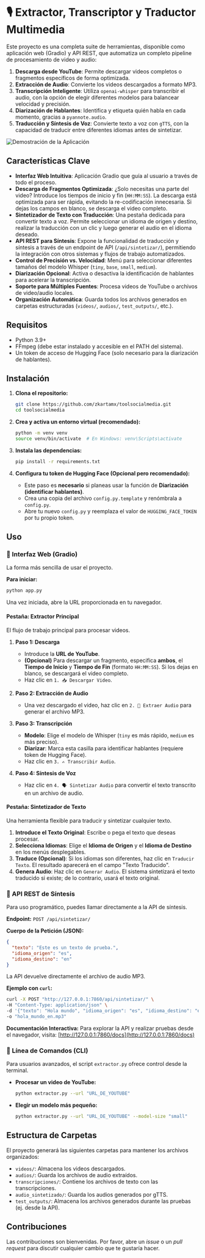 # 🎙️ Extractor, Transcriptor y Traductor Multimedia

Este proyecto es una completa suite de herramientas, disponible como aplicación web (Gradio) y API REST, que automatiza un completo pipeline de procesamiento de video y audio:

1.  **Descarga desde YouTube**: Permite descargar videos completos o fragmentos específicos de forma optimizada.
2.  **Extracción de Audio**: Convierte los videos descargados a formato MP3.
3.  **Transcripción Inteligente**: Utiliza `openai-whisper` para transcribir el audio, con la opción de elegir diferentes modelos para balancear velocidad y precisión.
4.  **Diarización de Hablantes**: Identifica y etiqueta quién habla en cada momento, gracias a `pyannote.audio`.
5.  **Traducción y Síntesis de Voz**: Convierte texto a voz con `gTTS`, con la capacidad de traducir entre diferentes idiomas antes de sintetizar.

![Demostración de la Aplicación](Demo.gif)

## Características Clave

-   **Interfaz Web Intuitiva**: Aplicación Gradio que guía al usuario a través de todo el proceso.
-   **Descarga de Fragmentos Optimizada**: ¿Solo necesitas una parte del video? Introduce los tiempos de inicio y fin (`HH:MM:SS`). La descarga está optimizada para ser rápida, evitando la re-codificación innecesaria. Si dejas los campos en blanco, se descarga el video completo.
-   **Sintetizador de Texto con Traducción**: Una pestaña dedicada para convertir texto a voz. Permite seleccionar un idioma de origen y destino, realizar la traducción con un clic y luego generar el audio en el idioma deseado.
-   **API REST para Síntesis**: Expone la funcionalidad de traducción y síntesis a través de un endpoint de API (`/api/sintetizar/`), permitiendo la integración con otros sistemas y flujos de trabajo automatizados.
-   **Control de Precisión vs. Velocidad**: Menú para seleccionar diferentes tamaños del modelo Whisper (`tiny`, `base`, `small`, `medium`).
-   **Diarización Opcional**: Activa o desactiva la identificación de hablantes para acelerar la transcripción.
-   **Soporte para Múltiples Fuentes**: Procesa videos de YouTube o archivos de video/audio locales.
-   **Organización Automática**: Guarda todos los archivos generados en carpetas estructuradas (`videos/`, `audios/`, `test_outputs/`, etc.).

## Requisitos

-   Python 3.9+
-   FFmpeg (debe estar instalado y accesible en el PATH del sistema).
-   Un token de acceso de Hugging Face (solo necesario para la diarización de hablantes).

## Instalación

1.  **Clona el repositorio:**
    ```bash
    git clone https://github.com/zkartamx/toolsocialmedia.git
    cd toolsocialmedia
    ```

2.  **Crea y activa un entorno virtual (recomendado):**
    ```bash
    python -m venv venv
    source venv/bin/activate  # En Windows: venv\Scripts\activate
    ```

3.  **Instala las dependencias:**
    ```bash
    pip install -r requirements.txt
    ```

4.  **Configura tu token de Hugging Face (Opcional pero recomendado):**
    -   Este paso es **necesario** si planeas usar la función de **Diarización (identificar hablantes)**.
    -   Crea una copia del archivo `config.py.template` y renómbrala a `config.py`.
    -   Abre tu nuevo `config.py` y reemplaza el valor de `HUGGING_FACE_TOKEN` por tu propio token.

## Uso

### 🚀 Interfaz Web (Gradio)

La forma más sencilla de usar el proyecto.

**Para iniciar:**
```bash
python app.py
```
Una vez iniciada, abre la URL proporcionada en tu navegador.

#### Pestaña: Extractor Principal

El flujo de trabajo principal para procesar videos.

1.  **Paso 1: Descarga**
    *   Introduce la **URL de YouTube**.
    *   **(Opcional)** Para descargar un fragmento, especifica **ambos**, el **Tiempo de Inicio** y **Tiempo de Fin** (formato `HH:MM:SS`). Si los dejas en blanco, se descargará el video completo.
    *   Haz clic en `1. 📥 Descargar Video`.

2.  **Paso 2: Extracción de Audio**
    *   Una vez descargado el video, haz clic en `2. 🎵 Extraer Audio` para generar el archivo MP3.

3.  **Paso 3: Transcripción**
    *   **Modelo**: Elige el modelo de Whisper (`tiny` es más rápido, `medium` es más preciso).
    *   **Diarizar**: Marca esta casilla para identificar hablantes (requiere token de Hugging Face).
    *   Haz clic en `3. ✍️ Transcribir Audio`.

4.  **Paso 4: Síntesis de Voz**
    *   Haz clic en `4. 🗣️ Sintetizar Audio` para convertir el texto transcrito en un archivo de audio.

#### Pestaña: Sintetizador de Texto

Una herramienta flexible para traducir y sintetizar cualquier texto.

1.  **Introduce el Texto Original**: Escribe o pega el texto que deseas procesar.
2.  **Selecciona Idiomas**: Elige el **Idioma de Origen** y el **Idioma de Destino** en los menús desplegables.
3.  **Traduce (Opcional)**: Si los idiomas son diferentes, haz clic en `Traducir Texto`. El resultado aparecerá en el campo "Texto Traducido".
4.  **Genera Audio**: Haz clic en `Generar Audio`. El sistema sintetizará el texto traducido si existe; de lo contrario, usará el texto original.

### 🤖 API REST de Síntesis

Para uso programático, puedes llamar directamente a la API de síntesis.

**Endpoint:** `POST /api/sintetizar/`

**Cuerpo de la Petición (JSON):**
```json
{
  "texto": "Este es un texto de prueba.",
  "idioma_origen": "es",
  "idioma_destino": "en"
}
```
La API devuelve directamente el archivo de audio MP3.

**Ejemplo con `curl`:**
```bash
curl -X POST "http://127.0.0.1:7860/api/sintetizar/" \
-H "Content-Type: application/json" \
-d '{"texto": "Hola mundo", "idioma_origen": "es", "idioma_destino": "en"}' \
-o "hola_mundo_en.mp3"
```

**Documentación Interactiva:**
Para explorar la API y realizar pruebas desde el navegador, visita: [http://127.0.0.1:7860/docs](http://127.0.0.1:7860/docs)

### 🐍 Línea de Comandos (CLI)

Para usuarios avanzados, el script `extractor.py` ofrece control desde la terminal.

-   **Procesar un video de YouTube:**
    ```bash
    python extractor.py --url "URL_DE_YOUTUBE"
    ```
-   **Elegir un modelo más pequeño:**
    ```bash
    python extractor.py --url "URL_DE_YOUTUBE" --model-size "small"
    ```

## Estructura de Carpetas

El proyecto generará las siguientes carpetas para mantener los archivos organizados:

-   `videos/`: Almacena los videos descargados.
-   `audios/`: Guarda los archivos de audio extraídos.
-   `transcripciones/`: Contiene los archivos de texto con las transcripciones.
-   `audio_sintetizado/`: Guarda los audios generados por gTTS.
-   `test_outputs/`: Almacena los archivos generados durante las pruebas (ej. desde la API).

## Contribuciones

Las contribuciones son bienvenidas. Por favor, abre un *issue* o un *pull request* para discutir cualquier cambio que te gustaría hacer.